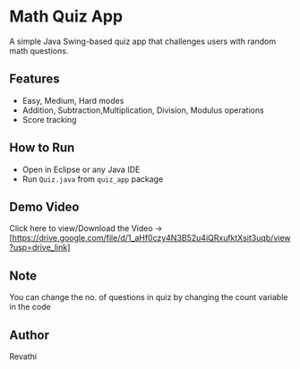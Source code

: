 # Math Quiz App 

A simple Java Swing-based quiz app that challenges users with random math questions.

## Features
- Easy, Medium, Hard modes
- Addition, Subtraction,Multiplication, Division, Modulus operations
- Score tracking

## How to Run
- Open in Eclipse or any Java IDE
- Run `Quiz.java` from `quiz_app` package

## Demo Video
Click here to view/Download the Video 
->[https://drive.google.com/file/d/1_aHf0czy4N3B52u4iQRxufktXsit3uqb/view?usp=drive_link]
## Note
You can change the no. of questions in quiz by changing the count variable in the code
## Author
Revathi
